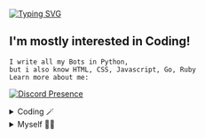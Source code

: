 [![Typing SVG](http://readme-typing-svg.herokuapp.com?color=5CD8F7&center=true&vCenter=true&lines=Whatsup%2C+I'm+Rao!+%F0%9F%91%8B)](https://git.io/typing-svg)
## I'm mostly interested in Coding!</h1> 
```
I write all my Bots in Python,
but i also know HTML, CSS, Javascript, Go, Ruby
Learn more about me:
```

[![Discord Presence](https://lanyard.cnrad.dev/api/985097344880082964)](https://discord.com/users/985097344880082964)

<details>
    <summary>Coding 🪄</summary>

```py
import the_best as Rao

class Coding(Vinyzu):
    def __init__(self):
        super.__init__()
    
    def languages(self):
        self.expert = "Python"
        self.intermediate = ["HTML", "CSS", "GO", "RUBY"]
        self.beginner = "Javascript"

    def interests(self):
        self.enviroment = "Atom" #R.I.P
        self.specialities = ["Botting", "Obfuscation", "Scraping", "Coding"]     

    def projects(self):
        self.current = "Summrs Bot Recreated" 
        self.discord = ["HackerX Gen", "Promo Redeemer", "Booster"]
        self.twitch = "Auto Registrator"
        self.spotify = "Rao121"
        self.hcaptcha = "Bypass"

```
</details>

<details>
    <summary>Myself 🙋‍♂️</summary>

```py
from Rao import Person
import world_wide_web as www

class Myself(Person):
    def __init__(self):
        super.__init__()
    
    def life(self):
        self.age = 16
        self.languages = ["English", "Hindi"]
        self.location = www.discord.com
        self.fun_fact = "Mad at Someone"

    def contact(self):
        self.discord = "Rao#1337"
        self.server = "https://discord.gg/pxop"
        self.freelancing = self.discord
        self.collaborations = self.discord
```
</details>
<br>
